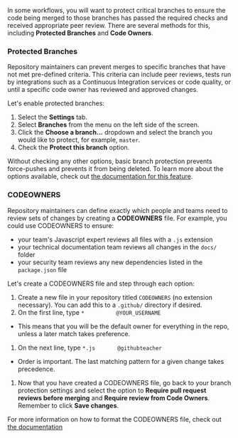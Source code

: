 In some workflows, you will want to protect critical branches to ensure the code being merged to those branches has passed the required checks and received appropriate peer review. There are several methods for this, including **Protected Branches** and **Code Owners**.

### Protected Branches

Repository maintainers can prevent merges to specific branches that have not met pre-defined criteria. This criteria can include peer reviews, tests run by integrations such as a Continuous Integration services or code quality, or until a specific code owner has reviewed and approved changes.  

Let's enable protected branches:

1. Select the **Settings** tab.
1. Select **Branches** from the menu on the left side of the screen.
1. Click the **Choose a branch...** dropdown and select the branch you would like to protect, for example, `master`.
1. Check the **Protect this branch** option. 

Without checking any other options, basic branch protection prevents force-pushes and prevents it from being deleted. To learn more about the options available, check out [the documentation for this feature](https://help.github.com/articles/defining-the-mergeability-of-pull-requests/).


### CODEOWNERS

Repository maintainers can define exactly which people and teams need to review sets of changes by creating a **CODEOWNERS** file. For example, you could use CODEOWNERS to ensure:

- your team's Javascript expert reviews all files with a `.js` extension
- your technical documentation team reviews all changes in the `docs/` folder 
- your security team reviews any new dependencies listed in the `package.json` file

Let's create a CODEOWNERS file and step through each option:

1. Create a new file in your repository titled `CODEOWNERS` (no extension necessary). You can add this to a `.github/` directory if desired.
1. On the first line, type `*          @YOUR_USERNAME`
  - This means that you will be the default owner for everything in the repo, unless a later match takes preference.
1. On the next line, type `*.js       @githubteacher`
  - Order is important. The last matching pattern for a given change takes precedence.
1. Now that you have created a CODEOWNERS file, go back to your branch protection settings and select the option to **Require pull request reviews before merging** and **Require review from Code Owners**. Remember to click **Save changes**.

For more information on how to format the CODEOWNERS file, check out [the documentation](https://help.github.com/articles/about-codeowners/)
